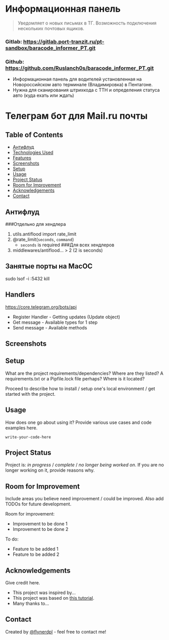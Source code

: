 # Информационная панель

> Уведомляет о новых письмах в ТГ. Возможность подключения нескольких почтовых
> ящиков.
### Gitlab: https://gitlab.port-tranzit.ru/pt-sandbox/baracode_informer_PT.git

### Github: https://github.com/Ruslanch0s/baracode_informer_PT.git

- Информационная панель для водителей установленная на Новороссийском авто
  терминале (Владимировка) в Пентагоне.
- Нужна для сканирования штрихкода с ТТН и определения статуса авто (куда ехать
  или ждать)

# Телеграм бот для Mail.ru почты



## Table of Contents

* [Антифлуд](#)
* [Technologies Used](#technologies-used)
* [Features](#features)
* [Screenshots](#screenshots)
* [Setup](#setup)
* [Usage](#usage)
* [Project Status](#project-status)
* [Room for Improvement](#room-for-improvement)
* [Acknowledgements](#acknowledgements)
* [Contact](#contact)

<!-- * [License](#license) -->

## Антифлуд

###Отдельно для хендлера

1) utils.antiflood import rate_limit
2) @rate_limit(`seconds`, `command`)
    - `seconds` is required
      ###Для всех хендлеров
1) middlewares/antiflood... > 2 (2 is seconds)

## Занятые порты на MacOC

sudo lsof -i :5432
kill <pid>

## Handlers

https://core.telegram.org/bots/api

- Register Handler - Getting updates (Update object)
- Get message - Available types for 1 step
- Send message - Available methods

## Screenshots

<!-- If you have screenshots you'd like to share, include them here. -->

## Setup

What are the project requirements/dependencies? Where are they listed? A
requirements.txt or a Pipfile.lock file perhaps? Where is it located?

Proceed to describe how to install / setup one's local environment / get
started with the project.

## Usage

How does one go about using it?
Provide various use cases and code examples here.

`write-your-code-here`

## Project Status

Project is: _in progress_ / _complete_ / _no longer being worked on_. If you
are no longer working on it, provide reasons why.

## Room for Improvement

Include areas you believe need improvement / could be improved. Also add TODOs
for future development.

Room for improvement:

- Improvement to be done 1
- Improvement to be done 2

To do:

- Feature to be added 1
- Feature to be added 2

## Acknowledgements

Give credit here.

- This project was inspired by...
- This project was based on [this tutorial](https://www.example.com).
- Many thanks to...

## Contact

Created by [@flynerdpl](https://www.flynerd.pl/) - feel free to contact me!


<!-- Optional -->
<!-- ## License -->
<!-- This project is open source and available under the [... License](). -->

<!-- You don't have to include all sections - just the one's relevant to your project -->
